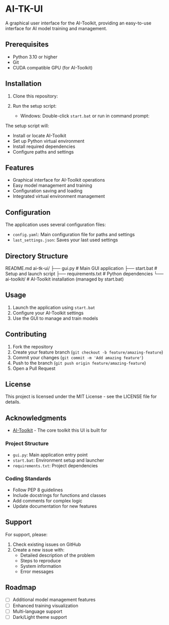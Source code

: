 # AI-TK-UI

A graphical user interface for the AI-Toolkit, providing an easy-to-use interface for AI model training and management.

## Prerequisites

- Python 3.10 or higher
- Git
- CUDA compatible GPU (for AI-Toolkit)

## Installation

1. Clone this repository:

2. Run the setup script:
   - Windows: Double-click `start.bat` or run in command prompt:

The setup script will:
- Install or locate AI-Toolkit
- Set up Python virtual environment
- Install required dependencies
- Configure paths and settings

## Features

- Graphical interface for AI-Toolkit operations
- Easy model management and training
- Configuration saving and loading
- Integrated virtual environment management

## Configuration

The application uses several configuration files:
- `config.yaml`: Main configuration file for paths and settings
- `last_settings.json`: Saves your last used settings

## Directory Structure

README.md
ai-tk-ui/
├── gui.py # Main GUI application
├── start.bat # Setup and launch script
├── requirements.txt # Python dependencies
└── ai-toolkit/ # AI-Toolkit installation (managed by start.bat)

## Usage

1. Launch the application using `start.bat`
2. Configure your AI-Toolkit settings
3. Use the GUI to manage and train models

## Contributing

1. Fork the repository
2. Create your feature branch (`git checkout -b feature/amazing-feature`)
3. Commit your changes (`git commit -m 'Add amazing feature'`)
4. Push to the branch (`git push origin feature/amazing-feature`)
5. Open a Pull Request

## License

This project is licensed under the MIT License - see the LICENSE file for details.

## Acknowledgments

- [AI-Toolkit](https://github.com/ostris/ai-toolkit) - The core toolkit this UI is built for

### Project Structure

- `gui.py`: Main application entry point
- `start.bat`: Environment setup and launcher
- `requirements.txt`: Project dependencies

### Coding Standards

- Follow PEP 8 guidelines
- Include docstrings for functions and classes
- Add comments for complex logic
- Update documentation for new features

## Support

For support, please:
1. Check existing issues on GitHub
2. Create a new issue with:
   - Detailed description of the problem
   - Steps to reproduce
   - System information
   - Error messages

## Roadmap

- [ ] Additional model management features
- [ ] Enhanced training visualization
- [ ] Multi-language support
- [ ] Dark/Light theme support
